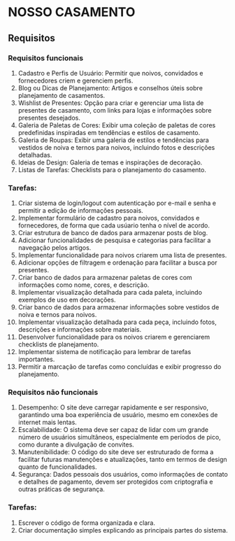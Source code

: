 # NOSSO CASAMENTO

## Requisitos

### Requisitos funcionais

1. Cadastro e Perfis de Usuário: Permitir que noivos, convidados e fornecedores criem e gerenciem perfis.
2. Blog ou Dicas de Planejamento: Artigos e conselhos úteis sobre planejamento de casamentos.
3. Wishlist de Presentes: Opção para criar e gerenciar uma lista de presentes de casamento, com links para lojas e informações sobre presentes desejados.
4. Galeria de Paletas de Cores: Exibir uma coleção de paletas de cores predefinidas inspiradas em tendências e estilos de casamento.
5. Galeria de Roupas: Exibir uma galeria de estilos e tendências para vestidos de noiva e ternos para noivos, incluindo fotos e descrições detalhadas.
6. Ideias de Design: Galeria de temas e inspirações de decoração.
7. Listas de Tarefas: Checklists para o planejamento do casamento.

### Tarefas:

1. Criar sistema de login/logout com autenticação por e-mail e senha e permitir a edição de informações pessoais.
2. Implementar formulário de cadastro para noivos, convidados e fornecedores, de forma que cada usúario tenha o nível de acordo.
3. Criar estrutura de banco de dados para armazenar posts de blog.
4. Adicionar funcionalidades de pesquisa e categorias para facilitar a navegação pelos artigos.
5. Implementar funcionalidade para noivos criarem uma lista de presentes.
6. Adicionar opções de filtragem e ordenação para facilitar a busca por presentes.
7. Criar banco de dados para armazenar paletas de cores com informações como nome, cores, e descrição.
8. Implementar visualização detalhada para cada paleta, incluindo exemplos de uso em decorações.
9. Criar banco de dados para armazenar informações sobre vestidos de noiva e ternos para noivos.
10. Implementar visualização detalhada para cada peça, incluindo fotos, descrições e informações sobre materiais.
11. Desenvolver funcionalidade para os noivos criarem e gerenciarem checklists de planejamento.
12. Implementar sistema de notificação para lembrar de tarefas importantes.
13. Permitir a marcação de tarefas como concluídas e exibir progresso do planejamento.

### Requisitos não funcionais

1. Desempenho: O site deve carregar rapidamente e ser responsivo, garantindo uma boa experiência de usuário, mesmo em conexões de internet mais lentas.
2. Escalabilidade: O sistema deve ser capaz de lidar com um grande número de usuários simultâneos, especialmente em períodos de pico, como durante a divulgação de convites.
3. Manutenibilidade: O código do site deve ser estruturado de forma a facilitar futuras manutenções e atualizações, tanto em termos de design quanto de funcionalidades.
4. Segurança: Dados pessoais dos usuários, como informações de contato e detalhes de pagamento, devem ser protegidos com criptografia e outras práticas de segurança.

### Tarefas:

1. Escrever o código de forma organizada e clara.
2. Criar documentação simples explicando as principais partes do sistema.

